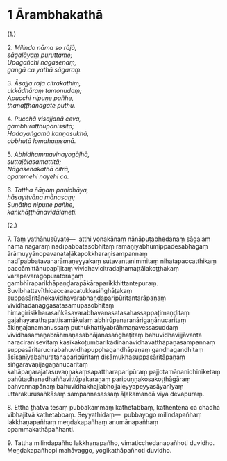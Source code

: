

# 1 Ārambhakathā


(1.)

2\. _Milindo nāma so rājā,_  
_sāgalāyaṃ puruttame;_  
_Upagañchi nāgasenaṃ,_  
_gaṅgā ca yathā sāgaraṃ._  


3\. _Āsajja rājā citrakathiṃ,_  
_ukkādhāraṃ tamonudaṃ;_  
_Apucchi nipuṇe pañhe,_  
_ṭhānāṭṭhānagate puthū._  


4\. _Pucchā visajjanā ceva,_  
_gambhīratthūpanissitā;_  
_Hadayaṅgamā kaṇṇasukhā,_  
_abbhutā lomahaṃsanā._  


5\. _Abhidhammavinayogāḷhā,_  
_suttajālasamattitā;_  
_Nāgasenakathā citrā,_  
_opammehi nayehi ca._  


6\. _Tattha ñāṇaṃ paṇidhāya,_  
_hāsayitvāna mānasaṃ;_  
_Suṇātha nipuṇe pañhe,_  
_kaṅkhāṭṭhānavidālaneti._  


(2.)

7\. Taṃ yathānusūyate—  atthi yonakānaṃ nānāpuṭabhedanaṃ sāgalaṃ nāma nagaraṃ nadīpabbatasobhitaṃ ramaṇīyabhūmippadesabhāgaṃ ārāmuyyānopavanataḷākapokkharaṇisampannaṃ nadīpabbatavanarāmaṇeyyakaṃ sutavantanimmitaṃ nihatapaccatthikaṃ paccāmittānupapīḷitaṃ vividhavicitradaḷhamaṭṭālakoṭṭhakaṃ varapavaragopuratoraṇaṃ gambhīraparikhāpaṇḍarapākāraparikkhittantepuraṃ. Suvibhattavīthicaccaracatukkasiṅghāṭakaṃ suppasāritānekavidhavarabhaṇḍaparipūritantarāpaṇaṃ vividhadānaggasatasamupasobhitaṃ himagirisikharasaṅkāsavarabhavanasatasahassappaṭimaṇḍitaṃ gajahayarathapattisamākulaṃ abhirūpanaranārigaṇānucaritaṃ ākiṇṇajanamanussaṃ puthukhattiyabrāhmaṇavessasuddaṃ vividhasamaṇabrāhmaṇasabhājanasaṅghaṭitaṃ bahuvidhavijjāvanta naraciranisevitaṃ kāsikakoṭumbarikādinānāvidhavatthāpaṇasampannaṃ suppasāritarucirabahuvidhapupphagandhāpaṇaṃ gandhagandhitaṃ āsīsanīyabahuratanaparipūritaṃ disāmukhasuppasāritāpaṇaṃ siṅgāravāṇijagaṇānucaritaṃ kahāpaṇarajatasuvaṇṇakaṃsapattharaparipūraṃ pajjotamānanidhiniketaṃ pahūtadhanadhaññavittūpakaraṇaṃ paripuṇṇakosakoṭṭhāgāraṃ bahvannapānaṃ bahuvidhakhajjabhojjaleyyapeyyasāyanīyaṃ uttarakurusaṅkāsaṃ sampannasassaṃ āḷakamandā viya devapuraṃ.

8\. Ettha ṭhatvā tesaṃ pubbakammaṃ kathetabbaṃ, kathentena ca chadhā vibhajitvā kathetabbaṃ. Seyyathidaṃ—  pubbayogo milindapañhaṃ lakkhaṇapañhaṃ meṇḍakapañhaṃ anumānapañhaṃ opammakathāpañhanti.

9\. Tattha milindapañho lakkhaṇapañho, vimaticchedanapañhoti duvidho. Meṇḍakapañhopi mahāvaggo, yogikathāpañhoti duvidho.



